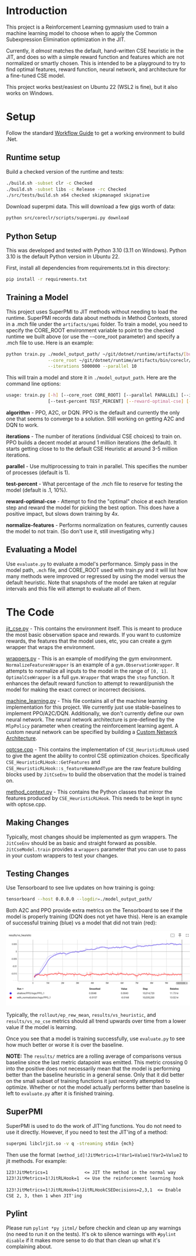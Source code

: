 # Introduction

This project is a Reinforcement Learning gymnasium used to train a machine learning model to choose when to apply the Common Subexpression Elimination optimization in the JIT.

Currently, it *almost* matches the default, hand-written CSE heuristic in the JIT, and does so with a simple reward function and features which are not normalized or smartly chosen.  This is intended to be a playground to try to find optimal features, reward function, neural network, and architecture for a fine-tuned CSE model.

This project works best/easiest on Ubuntu 22 (WSL2 is fine), but it also works on Windows.

# Setup

Follow the standard [Workflow Guide](https://github.com/dotnet/runtime/blob/main/docs/workflow/README.md) to get a working environment to build .Net.

## Runtime setup

Build a checked version of the runtime and tests:

```bash
./build.sh -subset clr -c Checked
./build.sh -subset libs -c Release -rc Checked
./src/tests/build.sh x64 checked skipmanaged skipnative
```

Download superpmi data.  This will download a few gigs worth of data:

```bash
python src/coreclr/scripts/superpmi.py download
```

## Python Setup

This was developed and tested with Python 3.10 (3.11 on Windows).  Python 3.10 is the default Python version in Ubuntu 22.

First, install all dependencies from requirements.txt in this directory:

```bash
pip install -r requirements.txt
```

## Training a Model

This project uses SuperPMI to JIT methods without needing to load the runtime.  SuperPMI records data about methods in Method Contexts, stored in a .mch file under the `artifacts/spmi` folder.  To train a model, you need to specify the CORE_ROOT environment variable to point to the checked runtime we built above (or use the --core_root parameter) and specify a .mch file to use.  Here is an example:

```bash
python train.py ./model_output_path/ ~/git/dotnet/runtime/artifacts/[build]/[file].mch \
                --core_root ~/git/dotnet/runtime/artifacts/bin/coreclr/linux.x64.Checked/ \
                --iterations 5000000 --parallel 10
```

This will train a model and store it in `./model_output_path`.  Here are the command line options:

``` bash
usage: train.py [-h] [--core_root CORE_ROOT] [--parallel PARALLEL] [--iterations ITERATIONS] [--algorithm ALGORITHM]
                [--test-percent TEST_PERCENT] [--reward-optimal-cse] [--normalize-features] model_path mch
```

**algorithm** - PPO, A2C, or DQN.  PPO is the default and currently the only one that seems to converge to a solution.  Still working on getting A2C and DQN to work.

**iterations** - The number of iterations (individual CSE choices) to train on.  PPO builds a decent model at around 1 million iterations (the default).  It starts getting close to to the default CSE Heuristic at around 3-5 million iterations.

**parallel** - Use multiprocessing to train in parallel.  This specifies the number of processes (default is 1).

**test-percent** - What percentage of the .mch file to reserve for testing the model (default is .1, 10%).

**reward-optimal-cse** - Attempt to find the "optimal" choice at each iteration step and reward the model for picking the best option.  This does have a positive impact, but slows down training by 4x.

**normalize-features** - Performs normalization on features, currently causes the model to not train.  (So don't use it, still investigating why.)

## Evaluating a Model

Use `evaluate.py` to evaluate a model's performance.  Simply pass in the model path, `.mch` file, and CORE_ROOT used with train.py and it will list how many methods were improved or regressed by using the model versus the default heuristic.  Note that snapshots of the model are taken at regular intervals and this file will attempt to evaluate all of them.

# The Code

[jit_cse.py](jitml/jit_cse.py) - This contains the environment itself.  This is meant to produce the most basic observation space and rewards.  If you want to customize rewards, the features that the model uses, etc, you can create a gym wrapper that wraps the environment.

[wrappers.py](jitml/wrappers.py) - This is an example of modifying the gym environment.  `NormalizeFeaturesWrapper` is an example of a `gym.ObservationWrapper`.  It attempts to normalize all inputs to the model in the range of `[0, 1]`.  `OptimalCseWrapper` is a full `gym.Wrapper` that wraps the `step` function.  It enhances the default reward function to attempt to reward/punish the model for making the exact correct or incorrect decisions.

[machine_learning.py](jitml/machine_learning.py) - This file contains all of the machine learning implementation for this project.  We currently just use stable-baselines to implement PPO/A2C/DQN.  Additionally, we don't currently define our own neural network.  The neural network architecture is pre-defined by the `MlpPolicy` parameter when creating the reinforcement learning agent.  A custom neural network can be specified by building a [Custom Network Architecture](https://stable-baselines3.readthedocs.io/en/master/guide/custom_policy.html#custom-network-architecture).

[optcse.cpp](https://github.com/dotnet/runtime/blob/main/src/coreclr/jit/optcse.cpp) - This contains the implementation of `CSE_HeuristicRLHook` used to give the agent the ability to control CSE optimization choices.  Specifically `CSE_HeuristicRLHook::GetFeatures` and `CSE_HeuristicRLHook::s_featureNameAndType` are the raw feature building blocks used by `JitCseEnv` to build the observation that the model is trained on.

[method_context.py](jitml/method_context.py) - This contains the Python classes that mirror the features produced by `CSE_HeuristicRLHook`.  This needs to be kept in sync with optcse.cpp.

## Making Changes

Typically, most changes should be implemented as gym wrappers.  The `JitCseEnv` should be as basic and straight forward as possible.  `JitCseModel.train` provides a `wrappers` parameter that you can use to pass in your custom wrappers to test your changes.

## Testing Changes

Use Tensorboard to see live updates on how training is going:

``` bash
tensorboard --host 0.0.0.0 --logdir=./model_output_path/
```

Both A2C and PPO provide extra metrics on the Tensorboard to see if the model is properly training (DQN does not yet have this).  Here is an example of successful training (blue) vs a model that did not train (red):

![Tensorboard](img/training.png)

Typically, the `rollout/ep_rew_mean`, `results/vs_heuristic`, and `results/vs_no_cse` metrics should all trend upwards over time from a lower value if the model is learning.

Once you see that a model is training successfully, use `evaluate.py` to see how much better or worse it is over the baseline.

**NOTE:** The `results/` metrics are a rolling average of comparisons versus baseline since the last metric datapoint was emitted.  This metric crossing 0 into the positive does not necessarily mean that the model is performing better than the baseline heuristic in a general sense.  Only that it did better on the small subset of training functions it just recently attempted to optimize.  Whether or not the model actually performs better than baseline is left to `evaluate.py` after it is finished training.

## SuperPMI

SuperPMI is used to do the work of JIT'ing functions.  You do not need to use it directly.  However, if you need to test the JIT'ing of a method:

```bash
superpmi libclrjit.so -v q -streaming stdin {mch}
```

Then use the format `[method_id]!JitMetrics=1!Var1=Value1!Var2=Value2` to jit methods.  For example:

```
123!JitMetrics=1              <= JIT the method in the normal way
123!JitMetrics=1!JitRLHook=1  <= Use the reinforcement learning hook

123!JitMetrics=1!JitRLHook=1!JitRLHookCSEDecisions=2,3,1  <= Enable CSE 2, 3, then 1 when JIT'ing
```

## Pylint

Please run `pylint *py jitml/` before checkin and clean up any warnings (no need to run it on the tests).  It's ok to silence warnings with `#pylint disable` if it makes more sense to do that than clean up what it's complaining about.

